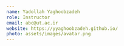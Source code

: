 ```yaml
---
name: Yadollah Yaghoobzadeh
role: Instructor
email: abc@ut.ac.ir
website: https://yyaghoobzadeh.github.io/
photo: assets/images/avatar.png
---
```

